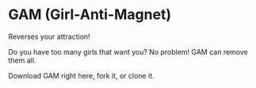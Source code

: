 # GAM (Girl-Anti-Magnet)
Reverses your attraction!

Do you have too many girls that want you?
No problem!
GAM can remove them all.

Download GAM right here, fork it, or clone it.
